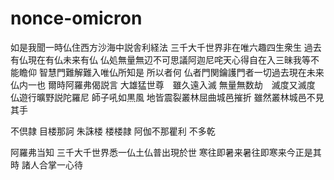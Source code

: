 # nonce-omicron

如是我聞一時仏住西方沙海中説舎利経法
三千大千世界非在唯六趣四生衆生
過去有仏現在有仏未来有仏
仏処無量無辺不可思議阿迦尼咤天心得自在入三昧我等不能瞻仰
智慧門難解難入唯仏所知是
所以者何
仏者門関鑰護門者一切過去現在未来仏内一也
爾時阿羅弗偈説言
大雄猛世尊　雖久遠入滅
無量無数劫　滅度又滅度
仏遊行曠野説陀羅尼
師子吼如黒風
地皆震裂叢林屈曲城邑摧折
雖然叢林城邑不見其手

不倶隷 目楼那訶 朱誅楼 楼楼隷 阿伽不那瞿利 不多乾

阿羅弗当知 三千大千世界悉一仏土仏普出現於世
寒往即暑来暑往即寒来今正是其時
諸人合掌一心待
